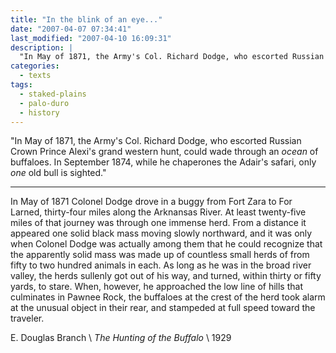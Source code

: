 ```yaml
---
title: "In the blink of an eye..."
date: "2007-04-07 07:34:41"
last_modified: "2007-04-10 16:09:31"
description: |
  "In May of 1871, the Army's Col. Richard Dodge, who escorted Russian Crown Prince Alexi's grand western hunt, could wade through an _ocean_ of buffaloes. In September 1874, while he chaperones the Adair's safari, only _one_ old bull is sighted."
categories:
  - texts
tags:
  - staked-plains
  - palo-duro
  - history  
---
```

"In May of 1871, the Army's Col. Richard Dodge, who escorted Russian Crown Prince Alexi's grand western hunt, could wade through an _ocean_ of buffaloes. In September 1874, while he chaperones the Adair's safari, only _one_ old bull is sighted."

***

In May of 1871 Colonel Dodge drove in a buggy from Fort Zara to For Larned, thirty-four miles along the Arknansas River. At least twenty-five miles of that journey was through one immense herd. From a distance it appeared one solid black mass moving slowly northward, and it was only when Colonel Dodge was actually among them that he could recognize that the apparently solid mass was made up of countless small herds of from fifty to two hundred animals in each. As long as he was in the broad river valley, the herds sullenly got out of his way, and turned, within thirty or fifty yards, to stare. When, however, he approached the low line of hills that culminates in Pawnee Rock, the buffaloes at the crest of the herd took alarm at the unusual object in their rear, and stampeded at full speed toward the traveler.

E. Douglas Branch  \\
_The Hunting of the Buffalo_  \\
1929
